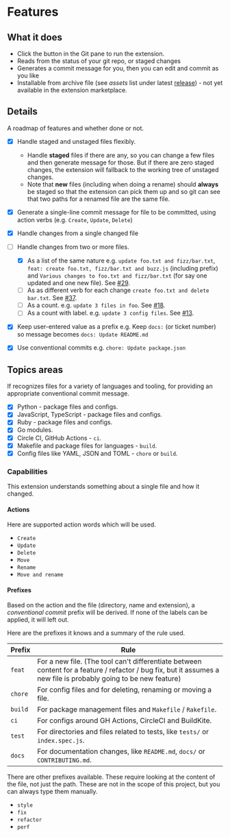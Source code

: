 # Features

## What it does

- Click the button in the Git pane to run the extension.
- Reads from the status of your git repo, or staged changes
- Generates a commit message for you, then you can edit and commit as you like
- Installable from archive file (see _assets_ list under latest [release](https://github.com/MichaelCurrin/auto-commit-msg/releases)) - not yet available in the extension marketplace.


## Details

A roadmap of features and whether done or not.

- [x] Handle staged and unstaged files flexibly.
    - Handle **staged** files if there are any, so you can change a few files and then generate message for those. But if there are zero staged changes, the extension will fallback to the working tree of unstaged changes.
    - Note that **new** files (including when doing a rename) should **always** be staged so that the extension can pick them up and so git can see that two paths for a renamed file are the same file.
- [x] Generate a single-line commit message for file to be committed, using action verbs (e.g. `Create`, `Update`, `Delete`)
- [x] Handle changes from a single changed file
- [ ] Handle changes from two or more files.
    - [x] As a list of the same nature e.g. `update foo.txt and fizz/bar.txt`, `feat: create foo.txt, fizz/bar.txt and buzz.js` (including prefix) and `Various changes to foo.txt and fizz/bar.txt` (for say one updated and one new file). See [#29](https://github.com/MichaelCurrin/auto-commit-msg/pull/29).
    - [ ] As as different verb for each change `create foo.txt and delete bar.txt`. See [#37](https://github.com/MichaelCurrin/auto-commit-msg/issues/37).
    - [ ] As a count. e.g. `update 3 files in foo`. See [#18](https://github.com/MichaelCurrin/auto-commit-msg/issues/38).
    - [ ] As a count with label. e.g. `update 3 config files`. See [#13](https://github.com/MichaelCurrin/auto-commit-msg/issues/13).
- [x] Keep user-entered value as a prefix e.g. Keep `docs:` (or ticket number) so message becomes `docs: Update README.md`
- [x] Use conventional commits e.g. `chore: Update package.json`


## Topics areas

If recognizes files for a variety of languages and tooling, for providing an appropriate conventional commit message.

- [x] Python - package files and configs.
- [x] JavaScript, TypeScript  - package files and configs.
- [x] Ruby - package files and configs.
- [x] Go modules.
- [x] Circle CI, GitHub Actions - `ci`.
- [x] Makefile and package files for languages - `build`.
- [x] Config files like YAML, JSON and TOML - `chore` or `build`.

### Capabilities

This extension understands something about a single file and how it changed.

#### Actions

Here are supported action words which will be used.

- `Create`
- `Update`
- `Delete`
- `Move`
- `Rename`
- `Move and rename`

#### Prefixes

Based on the action and the file (directory, name and extension), a _conventional commit_ prefix will be derived. If none of the labels can be applied, it will left out.

Here are the prefixes it knows and a summary of the rule used.

| Prefix  | Rule                                                                                                                                                             |
| ------- | ---------------------------------------------------------------------------------------------------------------------------------------------------------------- |
| `feat`  | For a new file. (The tool can't differentiate between content for a feature / refactor / bug fix, but it assumes a new file is probably going to be new feature) |
| `chore` | For config files and for deleting, renaming or moving a file.                                                                                                    |
| `build` | For package management files and `Makefile` / `Rakefile`.                                                                                                        |
| `ci`    | For configs around GH Actions, CircleCI and BuildKite.                                                                                                           |
| `test`  | For directories and files related to tests, like `tests/` or `index.spec.js`.                                                                                    |
| `docs`  | For documentation changes, like `README.md`, `docs/` or `CONTRIBUTING.md`.                                                                                       |

There are other prefixes available. These require looking at the content of the file, not just the path. These are not in the scope of this project, but you can always type them manually.

- `style`
- `fix`
- `refactor`
- `perf`
